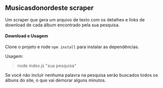 ## Musicasdonordeste scraper

Um scraper que gera um arquivo de texto com os detalhes e links de download de cada álbum encontrado pela sua pesquisa.

#### Download e Usagem

Clone o projeto e rode `npm install` para instalar as dependências.

Usagem:

>node index.js "sua pesquisa"

Se você não incluir nenhuma palavra na pesquisa serão buscados todos os álbuns do site, o que vai demorar alguns minutos.